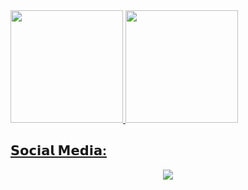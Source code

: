 <a href="https://github.com/FelipeABG">
  <img height="180em" src="https://github-readme-stats.vercel.app/api?username=FelipeABG&show_icons=true&theme=tokyonight&include_all_commits=true&count_private=true"/>
  <img height="180em" src="https://github-readme-stats.vercel.app/api/top-langs/?username=FelipeABG&layout=compact&langs_count=7&theme=tokyonight"/>

  <div>
   <h2>𝗦𝗼𝗰𝗶𝗮𝗹 𝗠𝗲𝗱𝗶𝗮:</h2>
<div style="display: flex; justify-content: center; align-items: center;">
  <a href="https://instagram.com/felipe.abg" target="_blank">
    <img src="https://img.shields.io/badge/-Instagram-%23E4405F?style=for-the-badge&logo=instagram&logoColor=white" target="_blank" />
  </a>
</div>
